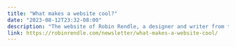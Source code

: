 ```yaml
---
title: "What makes a website cool?"
date: "2023-08-12T23:32-08:00"
description: "The website of Robin Rendle, a designer and writer from the UK."
link: https://robinrendle.com/newsletter/what-makes-a-website-cool/
---
```

